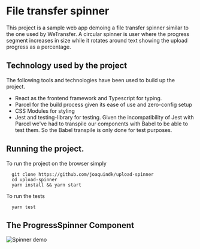 # File transfer spinner

This project is a sample web app demoing a file transfer spinner similar to the one used by WeTransfer. A circular spinner is user where the progress segment increases in size while it rotates around text showing the upload progress as a percentage.

## Technology used by the project

The following tools and technologies have been used to build up the project.

* React as the frontend framework and Typescript for typing.
* Parcel for the build process given its ease of use and zero-config setup
* CSS Modules for styling
* Jest and testing-library for testing. Given the incompatibility of Jest with Parcel we've had to transpile our components with Babel to be able to test them. So the Babel transpile is only done for test purposes.

## Running the project.

To run the project on the browser simply

```
  git clone https://github.com/joaquindk/upload-spinner
  cd upload-spinner
  yarn install && yarn start
```

To run the tests

```
  yarn test
```



## The ProgressSpinner Component

![Spinner demo](doc/spinner-demo.gif)
